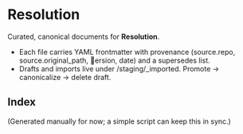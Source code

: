 <!-- status: stub; target: 150+ words -->
<!-- status: stub; target: 150+ words -->
# Resolution

Curated, canonical documents for **Resolution**.
- Each file carries YAML frontmatter with provenance (source.repo, source.original_path, ersion, date) and a supersedes list.
- Drafts and imports live under \/staging/_imported\. Promote → canonicalize → delete draft.

## Index
(Generated manually for now; a simple script can keep this in sync.)



